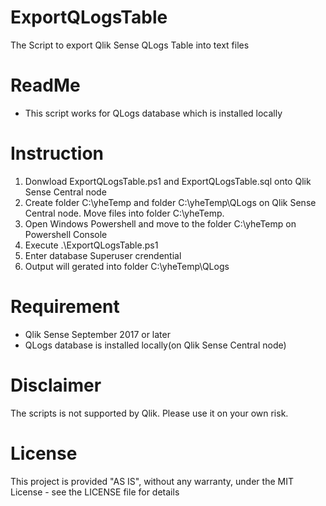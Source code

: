# ExportQLogsTable
The Script to export Qlik Sense QLogs Table into text files

# ReadMe
- This script works for QLogs database which is installed locally

# Instruction
1. Donwload ExportQLogsTable.ps1 and ExportQLogsTable.sql onto Qlik Sense Central node
2. Create folder C:\yheTemp and folder C:\yheTemp\QLogs on Qlik Sense Central node. Move files into folder C:\yheTemp.
3. Open Windows Powershell and move to the folder  C:\yheTemp on Powershell Console
4. Execute .\ExportQLogsTable.ps1
5. Enter database Superuser crendential
6. Output will gerated into folder C:\yheTemp\QLogs

# Requirement
- Qlik Sense September 2017 or later
- QLogs database is installed locally(on Qlik Sense Central node)

# Disclaimer
The scripts is not supported by Qlik. Please use it on your own risk. 

# License
This project is provided "AS IS", without any warranty, under the MIT License - see the LICENSE file for details
